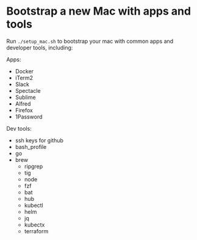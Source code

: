 # Bootstrap a new Mac with apps and tools

Run `./setup_mac.sh` to bootstrap your mac with common apps and developer tools, including:


Apps:
- Docker
- iTerm2
- Slack
- Spectacle
- Sublime
- Alfred
- Firefox
- 1Password


Dev tools:
- ssh keys for github
- bash_profile
- go
- brew
    - ripgrep
    - tig
    - node
    - fzf
    - bat
    - hub
    - kubectl
    - helm
    - jq
    - kubectx
    - terraform
